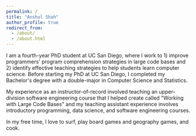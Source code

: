```yaml
---
permalink: /
title: "Anshul Shah"
author_profile: true
redirect_from: 
  - /about/
  - /about.html
---
```


I am a fourth-year PhD student at UC San Diego, where I work to 1) improve programmers' program comprehension strategies in large code bases and 2) identify effective teaching strategies to help students learn computer science. Before starting my PhD at UC San Diego, I completed my Bachelor's degree with a double-major in Computer Science and Statistics. 

My experience as an instructor-of-record involved teaching an upper-division software engineering course that I helped create called "Working with Large Code Bases" and my teaching assistant experience involves introductory programming, data science, and software engineering courses. 

In my free time, I love to surf, play board games and geography games, and cook. 

